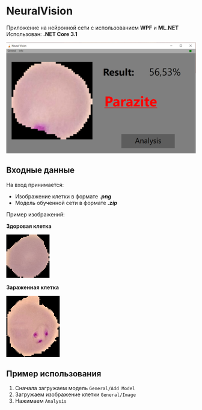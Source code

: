 # NeuralVision
Приложение на нейронной сети с использованием **WPF** и **ML.NET**  
Использован: **.NET Core 3.1**  

![example](https://github.com/Sempaku/NeuralVision/blob/master/Resourses/Example.PNG)

## Входные данные
На вход принимается:
- Изображение клетки в формате ***.png***
- Модель обученной сети в формате ***.zip***

Пример изображений: 

**Здоровая клетка**  

![U](https://github.com/Sempaku/NeuralVision/blob/master/Resourses/C1_thinF_IMG_20150604_104722_cell_9.png)

**Зараженная клетка**  

![P](https://github.com/Sempaku/NeuralVision/blob/master/Resourses/C33P1thinF_IMG_20150619_114756a_cell_179.png)  

## Пример использования
1. Сначала загружаем модель `General/Add Model`
2. Загружаем изображение клетки `General/Image`
3. Нажимаем `Analysis`
